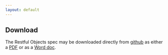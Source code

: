 ```yaml
---
layout: default
---
```


## Download

The Restful Objects spec may be downloaded directly from [github](https://github.com/restfulobjects/restfulobjects-spec) as either a [PDF](https://github.com/restfulobjects/restfulobjects-spec/blob/2180261f47b7e9279bdb18180ffbee1430b1e342/restfulobjects-spec.pdf?raw=true) or as a [Word doc](https://github.com/restfulobjects/restfulobjects-spec/blob/2180261f47b7e9279bdb18180ffbee1430b1e342/restfulobjects-spec.doc?raw=true).


